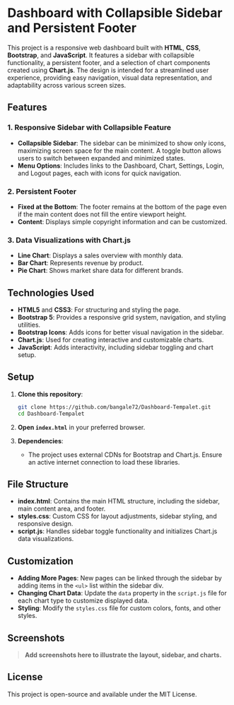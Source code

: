 # Dashboard with Collapsible Sidebar and Persistent Footer

This project is a responsive web dashboard built with **HTML**, **CSS**, **Bootstrap**, and **JavaScript**. It features a sidebar with collapsible functionality, a persistent footer, and a selection of chart components created using **Chart.js**. The design is intended for a streamlined user experience, providing easy navigation, visual data representation, and adaptability across various screen sizes.

## Features

### 1. Responsive Sidebar with Collapsible Feature
- **Collapsible Sidebar**: The sidebar can be minimized to show only icons, maximizing screen space for the main content. A toggle button allows users to switch between expanded and minimized states.
- **Menu Options**: Includes links to the Dashboard, Chart, Settings, Login, and Logout pages, each with icons for quick navigation.

### 2. Persistent Footer
- **Fixed at the Bottom**: The footer remains at the bottom of the page even if the main content does not fill the entire viewport height.
- **Content**: Displays simple copyright information and can be customized.

### 3. Data Visualizations with Chart.js
- **Line Chart**: Displays a sales overview with monthly data.
- **Bar Chart**: Represents revenue by product.
- **Pie Chart**: Shows market share data for different brands.

## Technologies Used
- **HTML5** and **CSS3**: For structuring and styling the page.
- **Bootstrap 5**: Provides a responsive grid system, navigation, and styling utilities.
- **Bootstrap Icons**: Adds icons for better visual navigation in the sidebar.
- **Chart.js**: Used for creating interactive and customizable charts.
- **JavaScript**: Adds interactivity, including sidebar toggling and chart setup.

## Setup

1. **Clone this repository**:
   ```bash
   git clone https://github.com/bangale72/Dashboard-Tempalet.git
   cd Dashboard-Tempalet
   ```

2. **Open `index.html`** in your preferred browser.

3. **Dependencies**: 
   - The project uses external CDNs for Bootstrap and Chart.js. Ensure an active internet connection to load these libraries.

## File Structure

- **index.html**: Contains the main HTML structure, including the sidebar, main content area, and footer.
- **styles.css**: Custom CSS for layout adjustments, sidebar styling, and responsive design.
- **script.js**: Handles sidebar toggle functionality and initializes Chart.js data visualizations.

## Customization

- **Adding More Pages**: New pages can be linked through the sidebar by adding items in the `<ul>` list within the sidebar div.
- **Changing Chart Data**: Update the `data` property in the `script.js` file for each chart type to customize displayed data.
- **Styling**: Modify the `styles.css` file for custom colors, fonts, and other styles.

## Screenshots

> **Add screenshots here to illustrate the layout, sidebar, and charts.**

## License
This project is open-source and available under the MIT License.
